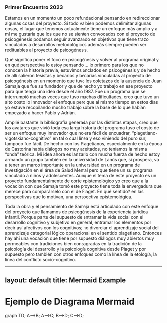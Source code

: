 ### Primer Encuentro 2023
Estamos en un momento un poco refundacional pensando en redireccionar algunas cosas del proyecto. Si todo va bien podemos delimitar algunas cosas, el lugar que tenemos actualmente tiene un enfoque más amplio y a mí me gustaría que los que no se sienten convocados con el proyecto de psicogénesis podamos seguir avanzando en objetivos que tiene trazo vinculados a desarrollos metodológicos además siempre pueden ser redituables al proyecto de psicogénesis.

Qué significa poner el foco en psicogénesis y volver al programa original y en qué perspectiva lo estoy pensando ... lo primero para los que no conocen la historia previa, estuvimos anclados en psicogénesis y de hecho de allí salieron tesistas y becarios y becarias vinculadas al proyecto de psicogénesis en un momento que tuvo los coletazos de la ausencia de Juan Samaja que fue su fundador y que de hecho yo trabajo en ese proyecto para que tenga una idea desde el año 1987. Fue un programa que se interrumpió muchas veces que tuvo muchas dificultades, creo que tuvo un alto costo lo innovador el enfoque pero que al mismo tiempo en estos días yo estuve recopilando mucho trabajo sobre la base de lo que habían empezado a hacer Pablo y Adrián.

Amplié bastante la bibliografía generada por las distintas etapas, creo que los avatares que vivió toda esa larga historia del programa tuvo el costo de ser un enfoque muy innovador que no era fácil de encuadrar, “piagetiano-vigotskiano-cognitivo” en tal o cual línea y eso viniendo del puro sur, tampoco fue fácil. De hecho con los Piagetianos, especialmente en la época de Castorina había diálogos no muy aceitados, no teníamos la misma “onda” teórica. Mi idea ahora es lanzarlo con mucha fuerza de hecho estoy armando un grupo también en la universidad de Lanús que, si prospera, va a tener un marco importante en la universidad en un programa de investigación en el área de Salud Mental pero que tiene un su programa vinculado a niños y adolescentes. Aunque el tema de este proyecto es un proyecto fundamentalmente de corte epistemológico yo creo que a la vocación con que Samaja tomó este proyecto tiene toda la envergadura que merece para comparárselo con el de Piaget. En qué sentido? en las perspectivas que lo motivan, una perspectiva epistemológica.

Toda la obra y el pensamiento de Samaja está articulado con este enfoque del proyecto que llamamos de psicogénesis de la experiencia jurídica infantil. Porque parte del supuesto de entramar la vida social con el desarrollo cognitivo y subjetivo en general, entramar los elementos por decir así afectivos con los cognitivos; no divorciar el aprendizaje social del aprendizaje categorial lógico operacional en el sentido piagetiano. Entonces hay ahí una vocación que tiene por supuesto diálogos muy abiertos muy permeables con tradiciones bien consagradas en la tradición de la psicología del desarrollo y la psicología cognitiva desde Piaget y por supuesto pero también con otros enfoques como la línea de la etología, la línea del conflicto socio-cognitivo.

---
layout: default
title: Mermaid Example
---

# Ejemplo de Diagrama Mermaid

<div class="mermaid">
graph TD;
  A-->B;
  A-->C;
  B-->D;
  C-->D;
</div>

<script src="https://cdn.jsdelivr.net/npm/mermaid/dist/mermaid.min.js"></script>
<script>
  mermaid.initialize({ startOnLoad: true });
</script>
